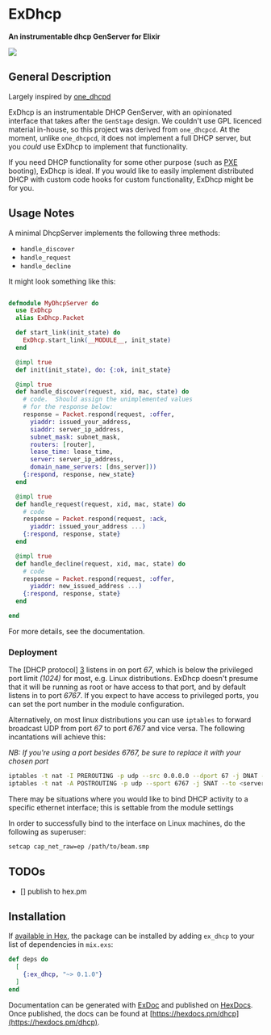# ExDhcp

**An instrumentable dhcp GenServer for Elixir**

<img src="https://api.travis-ci.com/RstorLabs/ex_dhcp.svg?branch=master"/>

## General Description

Largely inspired by [one_dhcpd][1]

ExDhcp is an instrumentable DHCP GenServer, with an opinionated interface that takes after the `GenStage` design.  We couldn't use GPL licenced material in-house, so this project was derived from `one_dhcpcd`.  At the moment, unlike `one_dhcpcd`, it does not implement a full DHCP server, but you *could* use ExDhcp to implement that functionality.

If you need DHCP functionality for some other purpose (such as [PXE][2] booting), ExDhcp is ideal.  If you would like to easily implement distributed DHCP with custom code hooks for custom functionality, ExDhcp might be for you.

## Usage Notes

A minimal DhcpServer implements the following three methods:
- `handle_discover`
- `handle_request`
- `handle_decline`

It might look something like this:

```elixir

defmodule MyDhcpServer do
  use ExDhcp
  alias ExDhcp.Packet

  def start_link(init_state) do
    ExDhcp.start_link(__MODULE__, init_state)
  end

  @impl true
  def init(init_state), do: {:ok, init_state}

  @impl true
  def handle_discover(request, xid, mac, state) do
    # code.  Should assign the unimplemented values 
    # for the response below:
    response = Packet.respond(request, :offer,
      yiaddr: issued_your_address,
      siaddr: server_ip_address,
      subnet_mask: subnet_mask,
      routers: [router],
      lease_time: lease_time,
      server: server_ip_address,
      domain_name_servers: [dns_server]))
    {:respond, response, new_state}
  end

  @impl true
  def handle_request(request, xid, mac, state) do
    # code
    response = Packet.respond(request, :ack,
      yiaddr: issued_your_address ...)
    {:respond, response, state}
  end

  @impl true
  def handle_decline(request, xid, mac, state) do
    # code
    response = Packet.respond(request, :offer,
      yiaddr: new_issued_address ...)
    {:respond, response, state}
  end

end

```
For more details, see the documentation.

### Deployment

The [DHCP protocol] [3] listens in on port *67*, which is below the privileged port limit *(1024)* for most, e.g. Linux distributions.  ExDhcp doesn't presume that it will be running as root or have access to that port, and by default listens in to port *6767*.  If you expect to have access to privileged ports, you can set the port number in the module configuration.

Alternatively, on most linux distributions you can use `iptables` to forward broadcast UDP from port *67* to port *6767* and vice versa.  The following incantations will achieve this:

_NB: If you're using a port besides *6767*, be sure to replace it with your chosen port_

```bash
iptables -t nat -I PREROUTING -p udp --src 0.0.0.0 --dport 67 -j DNAT --to 0.0.0.0:6767
iptables -t nat -A POSTROUTING -p udp --sport 6767 -j SNAT --to <server ip address>:67
```

There may be situations where you would like to bind DHCP activity to a specific ethernet interface; this is settable from the module settings

In order to successfully bind to the interface on Linux machines, do the following as superuser:

```bash
setcap cap_net_raw=ep /path/to/beam.smp
```

## TODOs

- [] publish to hex.pm

## Installation

If [available in Hex](https://hex.pm/docs/publish), the package can be installed
by adding `ex_dhcp` to your list of dependencies in `mix.exs`:

```elixir
def deps do
  [
    {:ex_dhcp, "~> 0.1.0"}
  ]
end
```

Documentation can be generated with [ExDoc](https://github.com/elixir-lang/ex_doc) and published on [HexDocs](https://hexdocs.pm). Once published, the docs can be found at [https://hexdocs.pm/dhcp](https://hexdocs.pm/dhcp).

<!-- References -->
[1]: https://github.com/fhunleth/one_dhcpd
[2]: https://en.wikipedia.org/wiki/Preboot_Execution_Environment
[3]: https://en.wikipedia.org/wiki/Dynamic_Host_Configuration_Protocol
